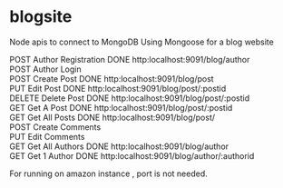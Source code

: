 # blogsite
Node apis to connect to MongoDB Using Mongoose for a blog website

POST	  Author Registration		DONE	http:localhost:9091/blog/author																									
POST	  Author Login																																																		
POST	  Create Post				    DONE	http:localhost:9091/blog/post																									                           
PUT		  Edit Post				      DONE	http:localhost:9091/blog/post/:postid																									
DELETE	Delete Post				    DONE	http:localhost:9091/blog/post/:postid																									
GET		  Get A Post				    DONE	http:localhost:9091/blog/post/:postid																									
GET		  Get All Posts			    DONE	http:localhost:9091/blog/post/																									
POST	  Create Comments																																																		
PUT		  Edit Comments																																																		
GET		  Get All Authors			  DONE	http:localhost:9091/blog/author																									
GET		  Get 1 Author			    DONE	http:localhost:9091/blog/author/:authorid																									

For running on amazon instance , port is not needed.

